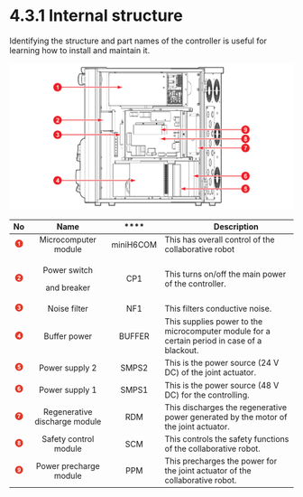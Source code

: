 # 4.3.1 Internal structure

Identifying the structure and part names of the controller is useful for learning how to install and maintain it.

![Figure 26 Internal structure of the controller](../../.gitbook/assets/image107.png)

|                     **No**                     |                **Name**               |    ****   | 　　  **Description**                                                                         |
| :--------------------------------------------: | :-----------------------------------: | :-------: | ------------------------------------------------------------------------------------------- |
| ![Adobe Systems](../../.gitbook/assets/1.png)  |          Microcomputer module         | miniH6COM | This has overall control of the collaborative robot                                         |
| ![Adobe Systems](../../.gitbook/assets/2.png)  | <p>Power switch</p><p>and breaker</p> |    CP1    | This turns on/off the main power of the controller.                                         |
| ![Adobe Systems](../../.gitbook/assets/3.png)  |              Noise filter             |    NF1    | This filters conductive noise.                                                              |
| ![Adobe Systems](../../.gitbook/assets/4.png)  |              Buffer power             |   BUFFER  | This supplies power to the microcomputer module for a certain period in case of a blackout. |
| ![Adobe Systems](../../.gitbook/assets/5.png)  |             Power supply 2            |   SMPS2   | This is the power source (24 V DC) of the joint actuator.                                   |
|  ![Adobe Systems](../../.gitbook/assets/6.png) |             Power supply 1            |   SMPS1   | This is the power source (48 V DC) for the controlling.                                     |
|  ![Adobe Systems](../../.gitbook/assets/7.png) |     Regenerative discharge module     |    RDM    | This discharges the regenerative power generated by the motor of the joint actuator.        |
|  ![Adobe Systems](../../.gitbook/assets/8.png) |         Safety control module         |    SCM    | This controls the safety functions of the collaborative robot.                              |
|  ![Adobe Systems](../../.gitbook/assets/9.png) |         Power precharge module        |    PPM    | This precharges the power for the joint actuator of the collaborative robot.                |
